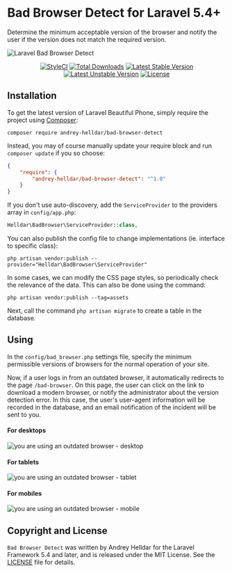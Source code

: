 # Bad Browser Detect for Laravel 5.4+

Determine the minimum acceptable version of the browser and notify the user if the version does not match the required version.

<img src="https://preview.dragon-code.pro/andrey-helldar/bad-browser-detect.svg?brand=laravel" alt="Laravel Bad Browser Detect"/>

<p align="center">
    <a href="https://styleci.io/repos/45746985"><img src="https://styleci.io/repos/75637284/shield" alt="StyleCI" /></a>
    <a href="https://packagist.org/packages/andrey-helldar/bad-browser-detect"><img src="https://img.shields.io/packagist/dt/andrey-helldar/bad-browser-detect.svg?style=flat-square" alt="Total Downloads" /></a>
    <a href="https://packagist.org/packages/andrey-helldar/bad-browser-detect"><img src="https://poser.pugx.org/andrey-helldar/bad-browser-detect/v/stable?format=flat-square" alt="Latest Stable Version" /></a>
    <a href="https://packagist.org/packages/andrey-helldar/bad-browser-detect"><img src="https://poser.pugx.org/andrey-helldar/bad-browser-detect/v/unstable?format=flat-square" alt="Latest Unstable Version" /></a>
    <a href="LICENSE"><img src="https://poser.pugx.org/andrey-helldar/bad-browser-detect/license?format=flat-square" alt="License" /></a>
</p>


## Installation

To get the latest version of Laravel Beautiful Phone, simply require the project using [Composer](https://getcomposer.org):

```
composer require andrey-helldar/bad-browser-detect
```

Instead, you may of course manually update your require block and run `composer update` if you so choose:

```json
{
    "require": {
        "andrey-helldar/bad-browser-detect": "^1.0"
    }
}
```

If you don't use auto-discovery, add the `ServiceProvider` to the providers array in `config/app.php`:

```php
Helldar\BadBrowser\ServiceProvider::class,
```

You can also publish the config file to change implementations (ie. interface to specific class):

```
php artisan vendor:publish --provider="Helldar\BadBrowser\ServiceProvider"
```

In some cases, we can modify the CSS page styles, so periodically check the relevance of the data. This can also be done using the command:

```
php artisan vendor:publish --tag=assets
```

Next, call the command `php artisan migrate` to create a table in the database.


## Using

In the `config/bad_browser.php` settings file, specify the minimum permissible versions of browsers for the normal operation of your site.

Now, if a user logs in from an outdated browser, it automatically redirects to the page `/bad-browser`. On this page, the user can click on the link to download a modern browser, or notify the administrator about the version detection error. In this case, the user's user-agent information will be recorded in the database, and an email notification of the incident will be sent to you.

#### For desktops
![you are using an outdated browser - desktop](https://user-images.githubusercontent.com/10347617/44913716-d9e06080-ad36-11e8-9a98-d7bbe8bc50bd.png)


#### For tablets
![you are using an outdated browser - tablet](https://user-images.githubusercontent.com/10347617/44913721-dbaa2400-ad36-11e8-829b-5e716fb06f43.png)


#### For mobiles
![you are using an outdated browser - mobile](https://user-images.githubusercontent.com/10347617/44913726-dd73e780-ad36-11e8-96ce-aa1a753c3e24.png)


## Copyright and License

`Bad Browser Detect` was written by Andrey Helldar for the Laravel Framework 5.4 and later, and is released under the MIT License. See the [LICENSE](LICENSE) file for details.
